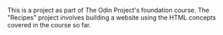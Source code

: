 This is a project as part of The Odin Project's foundation course. The "Recipes" project involves building a website using the HTML concepts covered in the course so far.